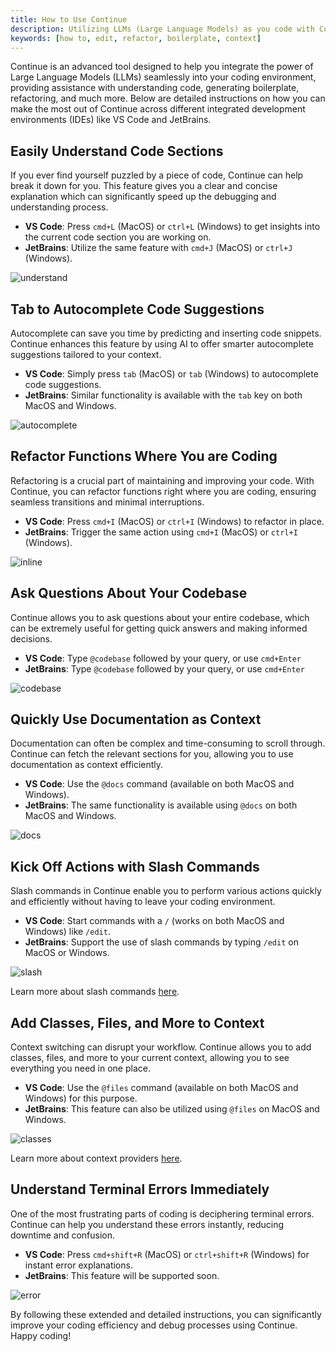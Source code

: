 ```yaml
---
title: How to Use Continue
description: Utilizing LLMs (Large Language Models) as you code with Continue
keywords: [how to, edit, refactor, boilerplate, context]
---
```


Continue is an advanced tool designed to help you integrate the power of Large Language Models (LLMs) seamlessly into your coding environment, providing assistance with understanding code, generating boilerplate, refactoring, and much more. Below are detailed instructions on how you can make the most out of Continue across different integrated development environments (IDEs) like VS Code and JetBrains.

## Easily Understand Code Sections

If you ever find yourself puzzled by a piece of code, Continue can help break it down for you. This feature gives you a clear and concise explanation which can significantly speed up the debugging and understanding process.

- **VS Code**: Press `cmd+L` (MacOS) or `ctrl+L` (Windows) to get insights into the current code section you are working on.
- **JetBrains**: Utilize the same feature with `cmd+J` (MacOS) or `ctrl+J` (Windows).

![understand](/img/understand.gif)

## Tab to Autocomplete Code Suggestions

Autocomplete can save you time by predicting and inserting code snippets. Continue enhances this feature by using AI to offer smarter autocomplete suggestions tailored to your context.

- **VS Code**: Simply press `tab` (MacOS) or `tab` (Windows) to autocomplete code suggestions.
- **JetBrains**: Similar functionality is available with the `tab` key on both MacOS and Windows.

![autocomplete](/img/autocomplete.gif)

## Refactor Functions Where You are Coding

Refactoring is a crucial part of maintaining and improving your code. With Continue, you can refactor functions right where you are coding, ensuring seamless transitions and minimal interruptions.

- **VS Code**: Press `cmd+I` (MacOS) or `ctrl+I` (Windows) to refactor in place.
- **JetBrains**: Trigger the same action using `cmd+I` (MacOS) or `ctrl+I` (Windows).

![inline](/img/inline.gif)

## Ask Questions About Your Codebase

Continue allows you to ask questions about your entire codebase, which can be extremely useful for getting quick answers and making informed decisions.

- **VS Code**: Type `@codebase` followed by your query, or use `cmd+Enter`
- **JetBrains**: Type `@codebase` followed by your query, or use `cmd+Enter`

![codebase](/img/codebase.gif)

## Quickly Use Documentation as Context

Documentation can often be complex and time-consuming to scroll through. Continue can fetch the relevant sections for you, allowing you to use documentation as context efficiently.

- **VS Code**: Use the `@docs` command (available on both MacOS and Windows).
- **JetBrains**: The same functionality is available using `@docs` on both MacOS and Windows.

![docs](/img/docs.gif)

## Kick Off Actions with Slash Commands

Slash commands in Continue enable you to perform various actions quickly and efficiently without having to leave your coding environment.

- **VS Code**: Start commands with a `/` (works on both MacOS and Windows) like `/edit`.
- **JetBrains**: Support the use of slash commands by typing `/edit` on MacOS or Windows.

![slash](/img/slash.gif)

Learn more about slash commands [here](./customization/slash-commands.md).

## Add Classes, Files, and More to Context

Context switching can disrupt your workflow. Continue allows you to add classes, files, and more to your current context, allowing you to see everything you need in one place.

- **VS Code**: Use the `@files` command (available on both MacOS and Windows) for this purpose.
- **JetBrains**: This feature can also be utilized using `@files` on MacOS and Windows.

![classes](/img/classes.gif)

Learn more about context providers [here](./customization/context-providers.md).

## Understand Terminal Errors Immediately

One of the most frustrating parts of coding is deciphering terminal errors. Continue can help you understand these errors instantly, reducing downtime and confusion.

- **VS Code**: Press `cmd+shift+R` (MacOS) or `ctrl+shift+R` (Windows) for instant error explanations.
- **JetBrains**: This feature will be supported soon.

![error](/img/error.gif)

By following these extended and detailed instructions, you can significantly improve your coding efficiency and debug processes using Continue. Happy coding!
